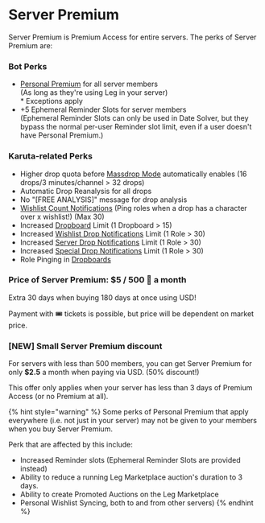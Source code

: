 # Server Premium

Server Premium is Premium Access for entire servers. The perks of Server Premium are:

### Bot Perks

* [Personal Premium](personal-premium.md) for all server members\
  (As long as they're using Leg in your server)\
  \* Exceptions apply
* \+5 Ephemeral Reminder Slots for server members\
  (Ephemeral Reminder Slots can only be used in Date Solver, but they bypass the normal per-user Reminder slot limit, even if a user doesn't have Personal Premium.)

### Karuta-related Perks

* Higher drop quota before [Massdrop Mode](broken-reference) automatically enables (16 drops/3 minutes/channel > 32 drops)
* Automatic Drop Reanalysis for all drops
* No "\[FREE ANALYSIS]" message for drop analysis
* [Wishlist Count Notifications](../../admin-management/drop-notifications/wishlist-count-notifications.md) (Ping roles when a drop has a character over x wishlist!) (Max 30)
* Increased [Dropboard](../../admin-management/dropboards.md) Limit (1 Dropboard > 15)
* Increased [Wishlist Drop Notifications](../../admin-management/drop-notifications/wishlist-drop-notifications.md) Limit (1 Role > 30)
* Increased [Server Drop Notifications](../../admin-management/drop-notifications/server-drop-notifications.md) Limit (1 Role > 30)
* Increased [Special Drop Notifications](../../admin-management/drop-notifications/special-drop-notifications.md) Limit (1 Role > 30)
* Role Pinging in [Dropboards](../../admin-management/dropboards.md)

### Price of Server Premium: $5 / 500 💎 a month

Extra 30 days when buying 180 days at once using USD!

Payment with :tickets: tickets is possible, but price will be dependent on market price.

### \[NEW] Small Server Premium discount

For servers with less than 500 members, you can get Server Premium for only **$2.5** a month when paying via USD. (50% discount!)

This offer only applies when your server has less than 3 days of Premium Access (or no Premium at all).

{% hint style="warning" %}
Some perks of Personal Premium that apply everywhere (i.e. not just in your server) may not be given to your members when you buy Server Premium.

Perk that are affected by this include:

* Increased Reminder slots (Ephemeral Reminder Slots are provided instead)
* Ability to reduce a running Leg Marketplace auction's duration to 3 days.
* Ability to create Promoted Auctions on the Leg Marketplace
* Personal Wishlist Syncing, both to and from other servers)
{% endhint %}
